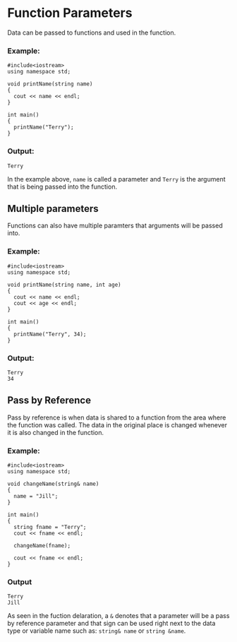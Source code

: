 # Function Parameters

Data can be passed to functions and used in the function.

### Example:
```
#include<iostream>
using namespace std;

void printName(string name)
{
  cout << name << endl;
}

int main()
{
  printName("Terry");
}
```

### Output:
```
Terry
```

In the example above, ```name``` is called a parameter and ```Terry``` is the argument that is being passed into the function.

## Multiple parameters

Functions can also have multiple paramters that arguments will be passed into.

### Example:
```
#include<iostream>
using namespace std;

void printName(string name, int age)
{
  cout << name << endl;
  cout << age << endl;
}

int main()
{
  printName("Terry", 34);
}
```

### Output:
```
Terry
34
```

## Pass by Reference
Pass by reference is when data is shared to a function from the area where the function was called. The data in the original place is changed whenever it is also changed in the function.

### Example:
```
#include<iostream>
using namespace std;

void changeName(string& name)
{
  name = "Jill";
}

int main()
{
  string fname = "Terry";
  cout << fname << endl;
  
  changeName(fname);
  
  cout << fname << endl;
}
```

### Output
```
Terry
Jill
```

As seen in the fuction delaration, a ```&``` denotes that a parameter will be a pass by reference parameter and that sign can be used right next to the data type or variable name such as: ```string& name``` or ```string &name```.
